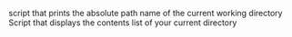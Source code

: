 script that prints the absolute path name of the current working directory
Script that displays the contents list of your current directory
